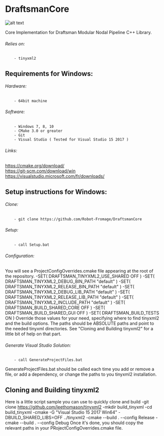 # DraftsmanCore
![alt text](http://clementberthaud.com/dev/dep/Draftsman/media/com/draftsman_100.png "Draftsman")

Core Implementation for Draftsman Modular Nodal Pipeline C++ Library.

###### Relies on:
        - tinyxml2

## Requirements for Windows:

###### Hardware:
        - 64bit machine

###### Software:
        - Windows 7, 8, 10
        - CMake 3.0 or greater
        - Git
        - Visual Studio ( Tested for Visual Studio 15 2017 )

###### Links:
https://cmake.org/download/  \
https://git-scm.com/download/win  \
https://visualstudio.microsoft.com/fr/downloads/

## Setup instructions for Windows:

###### Clone:
        - git clone https://github.com/Robot-Fromage/DraftsmanCore

###### Setup:
        - call Setup.bat

###### Configuration:
You will see a ProjectConfigOverrides.cmake file appearing at the root of the repository.
        -SET( DRAFTSMAN_TINYXML2_USE_SHARED          OFF )
        -SET( DRAFTSMAN_TINYXML2_DEBUG_BIN_PATH      "default" )
        -SET( DRAFTSMAN_TINYXML2_RELEASE_BIN_PATH    "default" )
        -SET( DRAFTSMAN_TINYXML2_DEBUG_LIB_PATH      "default" )
        -SET( DRAFTSMAN_TINYXML2_RELEASE_LIB_PATH    "default" )
        -SET( DRAFTSMAN_TINYXML2_INCLUDE_PATH        "default" )
        -SET( DRAFTSMAN_BUILD_SHARED_CORE            OFF )
        -SET( DRAFTSMAN_BUILD_SHARED_GUI             OFF )
        -SET( DRAFTSMAN_BUILD_TESTS                  ON )
Override those values for your need, specifying where to find tinyxml2 and the build options.
The paths should be ABSOLUTE paths and point to the needed tinyxml directories.
See "Cloning and Building tinyxml2" for a little bit of help on that part.

###### Generate Visual Studio Solution:
        - call GenerateProjectFiles.bat
GenerateProjectFiles.bat should be called each time you add or remove a file, or add a dependency, or change the paths to you tinyxml2 installation.

## Cloning and Building tinyxml2
Here is a little script sample you can use to quickly clone and build
    -git clone https://github.com/leethomason/tinyxml2
    -mkdir build_tinyxml
    -cd build_tinyxml
    -cmake -G "Visual Studio 15 2017 Win64" -DBUILD_SHARED_LIBS=OFF ../tinyxml2
    -cmake --build . --config Release
    -cmake --build . --config Debug
Once it's done, you should copy the relevant paths in your PRojectConfigOverrides.cmake file.
